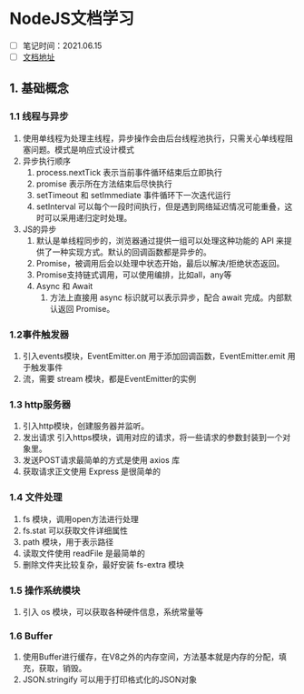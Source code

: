 # NodeJS文档学习

- [ ] 笔记时间：2021.06.15
- [ ] [文档地址](http://nodejs.cn/learn)

## 1. 基础概念

### 1.1 线程与异步

1. 使用单线程为处理主线程，异步操作会由后台线程池执行，只需关心单线程阻塞问题。模式是响应式设计模式
2. 异步执行顺序
   1. process.nextTick 表示当前事件循环结束后立即执行
   2. promise 表示所在方法结束后尽快执行
   3. setTimeout 和 setImmediate 事件循环下一次迭代运行
   4. setInterval 可以每个一段时间执行，但是遇到网络延迟情况可能重叠，这时可以采用递归定时处理。
3. JS的异步
   1. 默认是单线程同步的，浏览器通过提供一组可以处理这种功能的 API 来提供了一种实现方式。默认的回调函数都是异步的。
   2. Promise，被调用后会以处理中状态开始，最后以解决/拒绝状态返回。
   3. Promise支持链式调用，可以使用编排，比如all，any等
   4. Async 和 Await
      1. 方法上直接用 async 标识就可以表示异步，配合 await 完成。内部默认返回 Promise。

### 1.2事件触发器

1. 引入events模块，EventEmitter.on 用于添加回调函数，EventEmitter.emit 用于触发事件
2. 流，需要 stream 模块，都是EventEmitter的实例

### 1.3 http服务器

1. 引入http模块，创建服务器并监听。
2. 发出请求 引入https模块，调用对应的请求，将一些请求的参数封装到一个对象里。
3. 发送POST请求最简单的方式是使用 axios 库
4. 获取请求正文使用 Express 是很简单的

### 1.4 文件处理

1. fs 模块，调用open方法进行处理
2. fs.stat 可以获取文件详细属性
3. path 模块，用于表示路径
4. 读取文件使用 readFile 是最简单的
5. 删除文件夹比较复杂，最好安装 fs-extra 模块

### 1.5 操作系统模块

1. 引入 os 模块，可以获取各种硬件信息，系统常量等

### 1.6 Buffer

1. 使用Buffer进行缓存，在V8之外的内存空间，方法基本就是内存的分配，填充，获取，销毁。
2. JSON.stringify 可以用于打印格式化的JSON对象